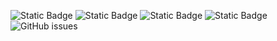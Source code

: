 ![Static Badge](https://img.shields.io/badge/blacklists-60-000000) ![Static Badge](https://img.shields.io/badge/blacklisted-3068187-cc0000) ![Static Badge](https://img.shields.io/badge/whitelisted-2243-00CC00) ![Static Badge](https://img.shields.io/badge/streaming_blacklist-28107-000000) ![GitHub issues](https://img.shields.io/github/issues/fabriziosalmi/blacklists)
